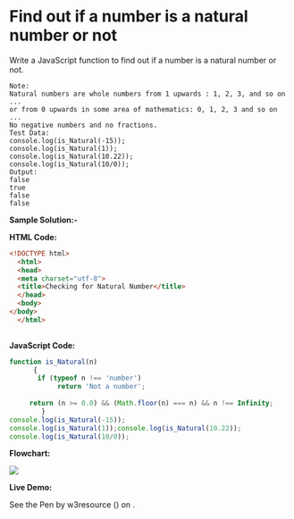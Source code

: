 # Find out if a number is a natural number or not

Write a JavaScript function to find out if a number is a natural number or not.

```
Note: 
Natural numbers are whole numbers from 1 upwards : 1, 2, 3, and so on ...
or from 0 upwards in some area of mathematics: 0, 1, 2, 3 and so on ... 
No negative numbers and no fractions.
Test Data:
console.log(is_Natural(-15)); 
console.log(is_Natural(1)); 
console.log(is_Natural(10.22)); 
console.log(is_Natural(10/0));
Output:
false 
true 
false 
false
```

**Sample Solution:-**

**HTML Code:**

```html
<!DOCTYPE html>
  <html>
  <head>
  <meta charset="utf-8">
  <title>Checking for Natural Number</title>
  </head>
  <body>
</body>
  </html>
  
```

**JavaScript Code:**

```js
function is_Natural(n) 
      {
	   if (typeof n !== 'number') 
	        return 'Not a number'; 
			
	 return (n >= 0.0) && (Math.floor(n) === n) && n !== Infinity;
	    }
console.log(is_Natural(-15));
console.log(is_Natural(1));console.log(is_Natural(10.22));
console.log(is_Natural(10/0));

```

**Flowchart:**

![](https://www.w3resource.com/w3r_images/javascript-math-exercise-12.png)

**Live Demo:**

<section class="expand-codepen"><p data-height="380" data-theme-id="0" data-slug-hash="jGLepN" data-default-tab="js,result" data-user="w3resource" data-embed-version="2" data-pen-title="JavaScript - common-editor-exercises" data-editable="true" class="codepen">See the Pen by w3resource () on .</p><codepen></codepen></section>